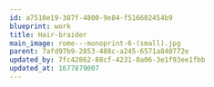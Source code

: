 ```yaml
---
id: a7510e19-387f-4800-9e84-f516602454b9
blueprint: work
title: Hair-braider
main_image: rome---monoprint-6-(small).jpg
parent: 7afd97b9-2853-488c-a245-6571a840772e
updated_by: 7fc42862-88cf-4231-8a06-3e1f93ee1fbb
updated_at: 1677879007
---
```

